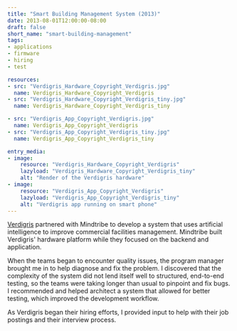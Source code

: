 ```yaml
---
title: "Smart Building Management System (2013)"
date: 2013-08-01T12:00:00-08:00
draft: false
short_name: "smart-building-management"
tags:
- applications
- firmware
- hiring
- test

resources:
- src: "Verdigris_Hardware_Copyright_Verdigris.jpg"
  name: Verdigris_Hardware_Copyright_Verdigris
- src: "Verdigris_Hardware_Copyright_Verdigris_tiny.jpg"
  name: Verdigris_Hardware_Copyright_Verdigris_tiny

- src: "Verdigris_App_Copyright_Verdigris.jpg"
  name: Verdigris_App_Copyright_Verdigris
- src: "Verdigris_App_Copyright_Verdigris_tiny.jpg"
  name: Verdigris_App_Copyright_Verdigris_tiny

entry_media:
- image:
    resource: "Verdigris_Hardware_Copyright_Verdigris"
    lazyload: "Verdigris_Hardware_Copyright_Verdigris_tiny"
    alt: "Render of the Verdigris hardware"
- image:
    resource: "Verdigris_App_Copyright_Verdigris"
    lazyload: "Verdigris_App_Copyright_Verdigris_tiny"
    alt: "Verdigris app running on smart phone"
---
```

[Verdigris](https://verdigris.co) partnered with Mindtribe to develop a system that uses artificial intelligence to improve commercial facilities management. Mindtribe built Verdigris' hardware platform while they focused on the backend and application.

When the teams began to encounter quality issues, the program manager brought me in to help diagnose and fix the problem. I discovered that the complexity of the system did not lend itself well to structured, end-to-end testing, so the teams were taking longer than usual to pinpoint and fix bugs. I recommended and helped architect a system that allowed for better testing, which improved the development workflow.

As Verdigris began their hiring efforts, I provided input to help with their job postings and their
interview process.
